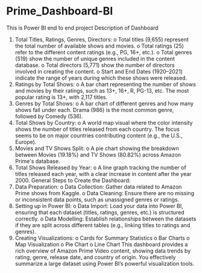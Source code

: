 # Prime_Dashboard-BI
This is Power BI end to end project
Description of Dashboard
1.	Total Titles, Ratings, Genres, Directors:
o	Total titles (9,655) represent the total number of available shows and movies.
o	Total ratings (25) refer to the different content ratings (e.g., PG, 16+, etc.).
o	Total genres (519) show the number of unique genres included in the content database.
o	Total directors (5,771) show the number of directors involved in creating the content.
o	Start and End Dates (1920–2021) indicate the range of years during which these shows were released.
2.	Ratings by Total Shows:
o	A bar chart representing the number of shows and movies by their ratings, such as 13+, 16+, R, PG-13, etc. The most popular rating is 13+, with 2,117 titles.
3.	Genres by Total Shows:
o	A bar chart of different genres and how many shows fall under each. Drama (986) is the most common genre, followed by Comedy (536).
4.	Total Shows by Country:
o	A world map visual where the color intensity shows the number of titles released from each country. The focus seems to be on major countries contributing content (e.g., the U.S., Europe).
5.	Movies and TV Shows Split:
o	A pie chart showing the breakdown between Movies (19.18%) and TV Shows (80.82%) across Amazon Prime's database.
6.	Total Shows Released by Year:
o	A line graph tracking the number of titles released each year, with a clear increase in content after the year 2000.
General Steps to Create the Dashboard:
1.	Data Preparation:
o	Data Collection: Gather data related to Amazon Prime shows from Kaggle.
o	Data Cleaning: Ensure there are no missing or inconsistent data points, such as unassigned genres or ratings.
2.	Setting up in Power BI:
o	Data Import: Load your data into Power BI, ensuring that each dataset (titles, ratings, genres, etc.) is structured correctly.
o	Data Modelling: Establish relationships between the datasets if they are split across different tables (e.g., linking titles to ratings and genres).
3.	Creating Visualizations:
o	Cards for Summary Statistics
o	Bar Charts
o	Map Visualization
o	Pie Chart
o	Line Chart
This dashboard provides a rich overview of Amazon Prime Video content, showing data trends by rating, genre, release date, and country of origin. You effectively summarize a large dataset using Power BI’s powerful visualization tools.

